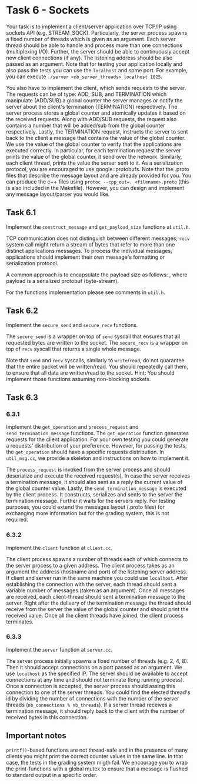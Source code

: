 # Task 6 - Sockets

Your task is to implement a client/server application over TCP/IP using sockets API (e.g. STREAM_SOCK).
Particularly, the server process spawns a fixed number of threads which is given as an argument. 
Each server thread should be able to handle and process more than one connections (multiplexing I/O). 
Further, the server should be able to continuously accept new client connections (if any). 
The listening address should be also passed as an argument. Note that for testing your application locally and also pass the tests you can use the  ``localhost`` and some port.
For example, you can execute ``./server <nb_server_threads> localhost 1025``.


You also have to implement the client, which sends requests to the server.
The requests can be of type: ADD, SUB, and TERMINATION which manipulate (ADD/SUB) a global counter the server manages or notify the server about the client's termination (TERMINATION) respectively.
The server process stores a global counter and atomically updates it based on the received requests.
Along with ADD/SUB requests, the request also contains a number that will
be added/sub from the global counter respectively.
Lastly, the TERMINATION request, instructs the server to sent back to the client a message that contains the value of the global counter.
We use the value of the global counter to verify that the applications are executed correctly. 
In particular, for each termination request the server prints the value of the global counter, it send over
the network. Similarly, each client thread, prints the value the server sent to it. 
As a serialization protocol, you are encouraged to use google::protobufs. Note that the .proto files that describe the message layout and are already provided for you. You can produce the c++ files using
``protoc --cpp_out=. <filename>.proto`` (this is also included in the Makefile). However, you can design and implement any message layout/parser you would like.


## Task 6.1
Implement the ``construct_message`` and ``get_payload_size`` functions at ``util.h``.

TCP communication does not distinguish between different messages; ``recv`` system call might return a stream of bytes that refer to more than one distinct applications messages.
To process the individual messages, applications should implement their own message's formatting or serialization protocol. 

A common approach is to encapsulate the payload size as follows: <size> <payload>, where payload is a serialized protobuf (byte-stream).

For the functions implementation please see comments in ``util.h``.



## Task 6.2

Implement the ``secure_send`` and ``secure_recv`` functions. 

The ``secure_send`` is a wrapper on top of ``send`` syscall that ensures that all requested bytes are written to the socket.
The ``secure_recv`` is a wrapper on top of ``recv`` syscall that returns a single whole message.

Note that ``send`` and ``recv`` syscalls, similarly to ``write``/``read``,  do not quarantee that the entire packet will be written/read. You should repeatedly call them, to ensure that all data are written/read to the socket.
Hint: You should implement those functions assuming non-blocking sockets.


## Task 6.3
### 6.3.1
Implement the ``get_operation`` and ``process_request`` and ``send_termination_message`` functions.
The ``get_operation`` function generates requests for the client application. For your own testing you could generate a requests' distribution of your preference.
However, for passing the tests, the ``get_operation`` should have a specific requests distribution. In ``util_msg.cc``, we provide a skeleton and instructions on how to implement it.


The ``process_request`` is invoked from the server process and should deserialize and execute the received request(s). In case the server receives a termination message, it should also sent as a reply the current value of the global counter value.
Lastly, the ``send_termination_message`` is executed by the client process. It constructs, serializes and sents to the server the termination message. Further it waits for the servers reply. For testing purposes, you could extend the messages layout (.proto files) for exchanging more information but for the grading system, this is not required.


### 6.3.2
Implement the ``client`` function at ``client.cc``. 

The client process spawns a number of threads each of which
connects to the server process to a given address. 
The client process takes as an argument the address (hostname and port) of the listening server address. If client and server run in the same machine you could use ``localhost``.
After establishing the connection with the server, each thread should sent a variable number of messages (taken as an argument).
Once all messages are received, each client-thread should sent a termination message to the server. Right after the delivery of the termination message
the thread should receive from the server the value of the global counter and should print the received value. Once all the client threads have joined, the client process terminates.


### 6.3.3
Implement the `server` function at `server.cc`.

The server process initially spawns a fixed number of threads (e.g. 2, 4, 8). Then it should accept connections on a port passed as an argument. We use ``localhost`` as the specified IP.
The server should be available to 
accept connections at any time and should not terminate (long running process). 
Once a connection is accepted, the server process should assing this connection to one of the server threads.
You could find the elected thread's id by dividing the number of connections with the number of the server threads (``nb_connections % nb_threads``). 
If a server thread receives a termination message, it should reply back to the client with the number of
received bytes in this connection.


## Important notes
``printf()``-based functions are not thread-safe and in the presence of many clients you might print the correct counter values in the same line. In that case, the tests in the grading system migth fail.
We encourage you to wrap the print-functions with a global mutex to ensure that a message is flushed to standard output in a specific order.
